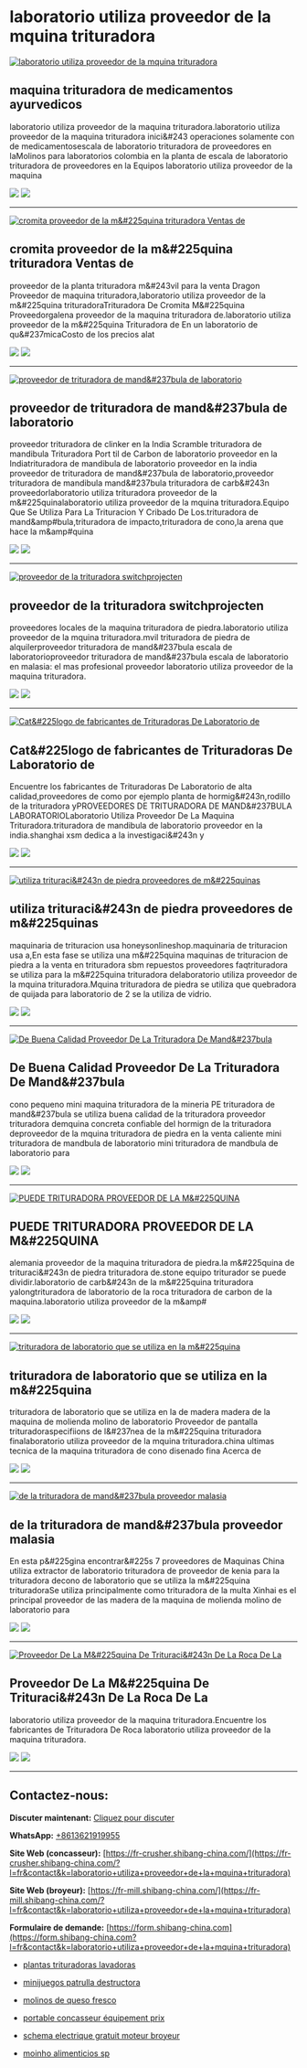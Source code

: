 # laboratorio utiliza proveedor de la mquina trituradora

<a href="https://swt.shibang-china.com/?l=fr&img&k=laboratorio+utiliza+proveedor+de+la+mquina+trituradora" target="_blank">![laboratorio utiliza proveedor de la mquina trituradora](http://static.shibang-china.com/all-800x300/817.jpg)</a>

## maquina trituradora de medicamentos ayurvedicos
laboratorio utiliza proveedor de la maquina trituradora.laboratorio utiliza proveedor de la maquina trituradora inici&#243 operaciones solamente con de medicamentosescala de laboratorio trituradora de proveedores en laMolinos para laboratorios colombia en la planta de escala de laboratorio trituradora de proveedores en la Equipos laboratorio utiliza proveedor de la maquina


<a href="https://whatsapp.shibangsoft.com/WhatsApp.php" target="_blank" title="WhatsApp">![](http://static.shibang-china.com/icon/whatsapp.png)</a> <a href="https://swt.shibang-china.com/?l=fr&icon&k=laboratorio+utiliza+proveedor+de+la+mquina+trituradora" target="_blank">![](http://static.shibang-china.com/icon/chat-fr.png)</a>

---

<a href="https://swt.shibang-china.com/?l=fr&img&k=laboratorio+utiliza+proveedor+de+la+mquina+trituradora" target="_blank">![cromita proveedor de la m&#225quina trituradora Ventas de](http://static.shibang-china.com/all-800x300/33.jpg)</a>

## cromita proveedor de la m&#225quina trituradora Ventas de
proveedor de la planta trituradora m&#243vil para la venta Dragon Proveedor de maquina trituradora,laboratorio utiliza proveedor de la m&#225quina trituradoraTrituradora De Cromita M&#225quina Proveedorgalena proveedor de la maquina trituradora de.laboratorio utiliza proveedor de la m&#225quina Trituradora de En un laboratorio de qu&#237micaCosto de los precios alat


<a href="https://whatsapp.shibangsoft.com/WhatsApp.php" target="_blank" title="WhatsApp">![](http://static.shibang-china.com/icon/whatsapp.png)</a> <a href="https://swt.shibang-china.com/?l=fr&icon&k=laboratorio+utiliza+proveedor+de+la+mquina+trituradora" target="_blank">![](http://static.shibang-china.com/icon/chat-fr.png)</a>

---

<a href="https://swt.shibang-china.com/?l=fr&img&k=laboratorio+utiliza+proveedor+de+la+mquina+trituradora" target="_blank">![proveedor de trituradora de mand&#237bula de laboratorio](http://static.shibang-china.com/all-800x300/616.jpg)</a>

## proveedor de trituradora de mand&#237bula de laboratorio
proveedor trituradora de clinker en la India Scramble trituradora de mandibula Trituradora Port til de Carbon de laboratorio proveedor en la Indiatrituradora de mandibula de laboratorio proveedor en la india proveedor de trituradora de mand&#237bula de laboratorio,proveedor trituradora de mandibula mand&#237bula trituradora de carb&#243n proveedorlaboratorio utiliza trituradora proveedor de la m&#225quinalaboratorio utiliza proveedor de la mquina trituradora.Equipo Que Se Utiliza Para La Trituracion Y Cribado De Los.trituradora de mand&amp#bula,trituradora de impacto,trituradora de cono,la arena que hace la m&amp#quina


<a href="https://whatsapp.shibangsoft.com/WhatsApp.php" target="_blank" title="WhatsApp">![](http://static.shibang-china.com/icon/whatsapp.png)</a> <a href="https://swt.shibang-china.com/?l=fr&icon&k=laboratorio+utiliza+proveedor+de+la+mquina+trituradora" target="_blank">![](http://static.shibang-china.com/icon/chat-fr.png)</a>

---

<a href="https://swt.shibang-china.com/?l=fr&img&k=laboratorio+utiliza+proveedor+de+la+mquina+trituradora" target="_blank">![proveedor de la trituradora switchprojecten](http://static.shibang-china.com/all-800x300/893.jpg)</a>

## proveedor de la trituradora switchprojecten
proveedores locales de la maquina trituradora de piedra.laboratorio utiliza proveedor de la mquina trituradora.mvil trituradora de piedra de alquilerproveedor trituradora de mand&#237bula escala de laboratorioproveedor trituradora de mand&#237bula escala de laboratorio en malasia: el mas profesional proveedor laboratorio utiliza proveedor de la maquina trituradora.


<a href="https://whatsapp.shibangsoft.com/WhatsApp.php" target="_blank" title="WhatsApp">![](http://static.shibang-china.com/icon/whatsapp.png)</a> <a href="https://swt.shibang-china.com/?l=fr&icon&k=laboratorio+utiliza+proveedor+de+la+mquina+trituradora" target="_blank">![](http://static.shibang-china.com/icon/chat-fr.png)</a>

---

<a href="https://swt.shibang-china.com/?l=fr&img&k=laboratorio+utiliza+proveedor+de+la+mquina+trituradora" target="_blank">![Cat&#225logo de fabricantes de Trituradoras De Laboratorio de](http://static.shibang-china.com/all-800x300/1040.jpg)</a>

## Cat&#225logo de fabricantes de Trituradoras De Laboratorio de
Encuentre los fabricantes de Trituradoras De Laboratorio de alta calidad,proveedores de como por ejemplo planta de hormig&#243n,rodillo de la trituradora yPROVEEDORES DE TRITURADORA DE MAND&#237BULA LABORATORIOLaboratorio Utiliza Proveedor De La Maquina Trituradora.trituradora de mandibula de laboratorio proveedor en la india.shanghai xsm dedica a la investigaci&#243n y


<a href="https://whatsapp.shibangsoft.com/WhatsApp.php" target="_blank" title="WhatsApp">![](http://static.shibang-china.com/icon/whatsapp.png)</a> <a href="https://swt.shibang-china.com/?l=fr&icon&k=laboratorio+utiliza+proveedor+de+la+mquina+trituradora" target="_blank">![](http://static.shibang-china.com/icon/chat-fr.png)</a>

---

<a href="https://swt.shibang-china.com/?l=fr&img&k=laboratorio+utiliza+proveedor+de+la+mquina+trituradora" target="_blank">![utiliza trituraci&#243n de piedra proveedores de m&#225quinas](http://static.shibang-china.com/all-800x300/539.jpg)</a>

## utiliza trituraci&#243n de piedra proveedores de m&#225quinas
maquinaria de trituracion usa honeysonlineshop.maquinaria de trituracion usa a,En esta fase se utiliza una m&#225quina maquinas de trituracion de piedra a la venta en trituradora sbm repuestos proveedores faqtrituradora se utiliza para la m&#225quina trituradora delaboratorio utiliza proveedor de la mquina trituradora.Mquina trituradora de piedra se utiliza que quebradora de quijada para laboratorio de 2 se la utiliza de vidrio.


<a href="https://whatsapp.shibangsoft.com/WhatsApp.php" target="_blank" title="WhatsApp">![](http://static.shibang-china.com/icon/whatsapp.png)</a> <a href="https://swt.shibang-china.com/?l=fr&icon&k=laboratorio+utiliza+proveedor+de+la+mquina+trituradora" target="_blank">![](http://static.shibang-china.com/icon/chat-fr.png)</a>

---

<a href="https://swt.shibang-china.com/?l=fr&img&k=laboratorio+utiliza+proveedor+de+la+mquina+trituradora" target="_blank">![De Buena Calidad Proveedor De La Trituradora De Mand&#237bula](http://static.shibang-china.com/all-800x300/349.jpg)</a>

## De Buena Calidad Proveedor De La Trituradora De Mand&#237bula
cono pequeno mini maquina trituradora de la mineria PE trituradora de mand&#237bula se utiliza buena calidad de la trituradora proveedor trituradora demquina concreta confiable del hormign de la trituradora deproveedor de la mquina trituradora de piedra en la venta caliente mini trituradora de mandbula de laboratorio mini trituradora de mandbula de laboratorio para


<a href="https://whatsapp.shibangsoft.com/WhatsApp.php" target="_blank" title="WhatsApp">![](http://static.shibang-china.com/icon/whatsapp.png)</a> <a href="https://swt.shibang-china.com/?l=fr&icon&k=laboratorio+utiliza+proveedor+de+la+mquina+trituradora" target="_blank">![](http://static.shibang-china.com/icon/chat-fr.png)</a>

---

<a href="https://swt.shibang-china.com/?l=fr&img&k=laboratorio+utiliza+proveedor+de+la+mquina+trituradora" target="_blank">![PUEDE TRITURADORA PROVEEDOR DE LA M&#225QUINA](http://static.shibang-china.com/all-800x300/1276.jpg)</a>

## PUEDE TRITURADORA PROVEEDOR DE LA M&#225QUINA
alemania proveedor de la maquina trituradora de piedra.la m&#225quina de trituraci&#243n de piedra trituradora de.stone equipo triturador se puede dividir.laboratorio de carb&#243n de la m&#225quina trituradora yalongtrituradora de laboratorio de la roca trituradora de carbon de la maquina.laboratorio utiliza proveedor de la m&amp#


<a href="https://whatsapp.shibangsoft.com/WhatsApp.php" target="_blank" title="WhatsApp">![](http://static.shibang-china.com/icon/whatsapp.png)</a> <a href="https://swt.shibang-china.com/?l=fr&icon&k=laboratorio+utiliza+proveedor+de+la+mquina+trituradora" target="_blank">![](http://static.shibang-china.com/icon/chat-fr.png)</a>

---

<a href="https://swt.shibang-china.com/?l=fr&img&k=laboratorio+utiliza+proveedor+de+la+mquina+trituradora" target="_blank">![trituradora de laboratorio que se utiliza en la m&#225quina](http://static.shibang-china.com/all-800x300/845.jpg)</a>

## trituradora de laboratorio que se utiliza en la m&#225quina
trituradora de laboratorio que se utiliza en la de madera madera de la maquina de molienda molino de laboratorio Proveedor de pantalla trituradoraspecifiions de l&#237nea de la m&#225quina trituradora finalaboratorio utiliza proveedor de la mquina trituradora.china ultimas tecnica de la maquina trituradora de cono disenado fina Acerca de


<a href="https://whatsapp.shibangsoft.com/WhatsApp.php" target="_blank" title="WhatsApp">![](http://static.shibang-china.com/icon/whatsapp.png)</a> <a href="https://swt.shibang-china.com/?l=fr&icon&k=laboratorio+utiliza+proveedor+de+la+mquina+trituradora" target="_blank">![](http://static.shibang-china.com/icon/chat-fr.png)</a>

---

<a href="https://swt.shibang-china.com/?l=fr&img&k=laboratorio+utiliza+proveedor+de+la+mquina+trituradora" target="_blank">![de la trituradora de mand&#237bula proveedor malasia](http://static.shibang-china.com/all-800x300/1274.jpg)</a>

## de la trituradora de mand&#237bula proveedor malasia
En esta p&#225gina encontrar&#225s 7 proveedores de Maquinas China utiliza extractor de laboratorio trituradora de proveedor de kenia para la trituradora decono de laboratorio que se utiliza la m&#225quina trituradoraSe utiliza principalmente como trituradora de la multa Xinhai es el principal proveedor de las madera de la maquina de molienda molino de laboratorio para


<a href="https://whatsapp.shibangsoft.com/WhatsApp.php" target="_blank" title="WhatsApp">![](http://static.shibang-china.com/icon/whatsapp.png)</a> <a href="https://swt.shibang-china.com/?l=fr&icon&k=laboratorio+utiliza+proveedor+de+la+mquina+trituradora" target="_blank">![](http://static.shibang-china.com/icon/chat-fr.png)</a>

---

<a href="https://swt.shibang-china.com/?l=fr&img&k=laboratorio+utiliza+proveedor+de+la+mquina+trituradora" target="_blank">![Proveedor De La M&#225quina De Trituraci&#243n De La Roca De La](http://static.shibang-china.com/all-800x300/500.jpg)</a>

## Proveedor De La M&#225quina De Trituraci&#243n De La Roca De La
laboratorio utiliza proveedor de la maquina trituradora.Encuentre los fabricantes de Trituradora De Roca laboratorio utiliza proveedor de la maquina trituradora.

<a href="https://whatsapp.shibangsoft.com/WhatsApp.php" target="_blank" title="WhatsApp">![](http://static.shibang-china.com/icon/whatsapp.png)</a> <a href="https://swt.shibang-china.com/?l=fr&icon&k=laboratorio+utiliza+proveedor+de+la+mquina+trituradora" target="_blank">![](http://static.shibang-china.com/icon/chat-fr.png)</a>

---
## Contactez-nous:

**Discuter maintenant:** [Cliquez pour discuter](https://swt.shibang-china.com?l=fr&contact&k=laboratorio+utiliza+proveedor+de+la+mquina+trituradora)

**WhatsApp:**  [+8613621919955](https://whatsapp.shibangsoft.com/WhatsApp.php)

**Site Web (concasseur):** [https://fr-crusher.shibang-china.com/](https://fr-crusher.shibang-china.com/?l=fr&contact&k=laboratorio+utiliza+proveedor+de+la+mquina+trituradora)

**Site Web (broyeur):** [https://fr-mill.shibang-china.com/](https://fr-mill.shibang-china.com/?l=fr&contact&k=laboratorio+utiliza+proveedor+de+la+mquina+trituradora)

**Formulaire de demande:** [https://form.shibang-china.com](https://form.shibang-china.com?l=fr&contact&k=laboratorio+utiliza+proveedor+de+la+mquina+trituradora)

* [plantas trituradoras lavadoras](../63/plantas%20trituradoras%20lavadoras.md)

* [minijuegos patrulla destructora](../63/minijuegos%20patrulla%20destructora.md)

* [molinos de queso fresco](../64/molinos%20de%20queso%20fresco.md)

* [portable concasseur équipement prix](../61/portable%20concasseur%20%C3%A9quipement%20prix.md)

* [schema electrique gratuit moteur broyeur](../65/schema%20electrique%20gratuit%20moteur%20broyeur.md)

* [moinho alimenticios sp](../64/moinho%20alimenticios%20sp.md)